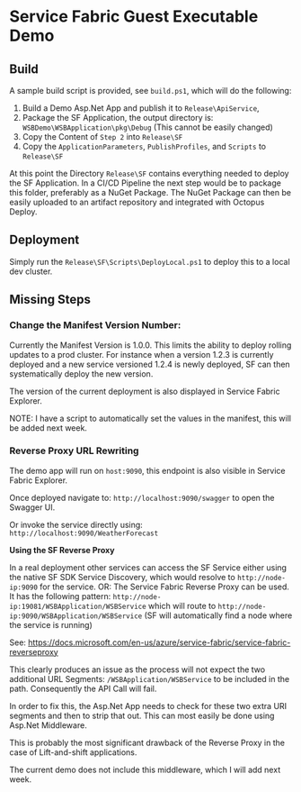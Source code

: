 # Service Fabric Guest Executable Demo

## Build

A sample build script is provided, see `build.ps1`, which will do the following:

1. Build a Demo Asp.Net App and publish it to `Release\ApiService`,
2. Package the SF Application, the output directory is: `WSBDemo\WSBApplication\pkg\Debug` (This 
   cannot be easily changed)
3. Copy the Content of `Step 2` into `Release\SF`
4. Copy the `ApplicationParameters`, `PublishProfiles`, and `Scripts` to `Release\SF`

At this point the Directory `Release\SF` contains everything needed to deploy the SF Application.
In a CI/CD Pipeline the next step would be to package this folder, preferably as a NuGet Package.
The NuGet Package can then be easily uploaded to an artifact repository and integrated with Octopus Deploy.

## Deployment

Simply run the `Release\SF\Scripts\DeployLocal.ps1` to deploy this to a local dev cluster.

## Missing Steps

### Change the Manifest Version Number:

Currently the Manifest Version is 1.0.0. This limits the ability to deploy rolling updates to a prod cluster. For instance when a version 1.2.3 is currently deployed and a new service versioned 1.2.4 
is newly deployed, SF can then systematically deploy the new version.

The version of the current deployment is also displayed in Service Fabric Explorer.

NOTE: I have a script to automatically set the values in the manifest, this will be added next week.

### Reverse Proxy URL Rewriting

The demo app will run on `host:9090`, this endpoint is also visible in Service Fabric Explorer.

Once deployed navigate to: `http://localhost:9090/swagger` to open the Swagger UI.

Or invoke the service directly using: `http://localhost:9090/WeatherForecast`

**Using the SF Reverse Proxy**

In a real deployment other services can access the SF Service either using the native 
SF SDK Service Discovery, which would resolve to `http://node-ip:9090` for the service.
OR: The Service Fabric Reverse Proxy can be used.
It has the following pattern:
`http://node-ip:19081/WSBApplication/WSBService` which will route to
`http://node-ip:9090/WSBApplication/WSBService` (SF will automatically find a node where the service is running)

See: https://docs.microsoft.com/en-us/azure/service-fabric/service-fabric-reverseproxy

This clearly produces an issue as the process will not expect the two additional URL Segments: 
`/WSBApplication/WSBService` to be included in the path. Consequently the API Call will fail.

In order to fix this, the Asp.Net App needs to check for these two extra URI segments and then
to strip that out. This can most easily be done using Asp.Net Middleware.

This is probably the most significant drawback of the Reverse Proxy in the case of 
Lift-and-shift applications. 

The current demo does not include this middleware, which I will add next week.